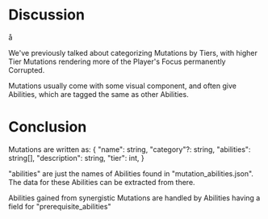 # Discussion
å

We've previously talked about categorizing Mutations by Tiers, with higher Tier Mutations rendering more of the Player's Focus permanently Corrupted.

Mutations usually come with some visual component, and often give Abilities, which are tagged the same as other Abilities.

# Conclusion
Mutations are written as:
{
    "name": string,
    "category"?: string,
    "abilities": string[],
    "description": string,
    "tier": int,
}

"abilities" are just the names of Abilities found in "mutation_abilities.json". The data for these Abilities can be extracted from there.

Abilities gained from synergistic Mutations are handled by Abilities having a field for "prerequisite_abilities"
